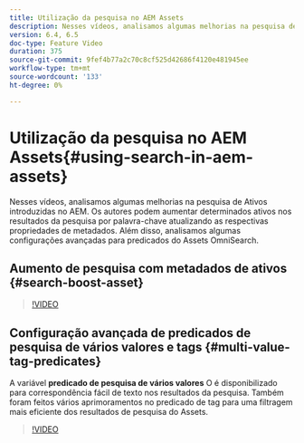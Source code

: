 ```yaml
---
title: Utilização da pesquisa no AEM Assets
description: Nesses vídeos, analisamos algumas melhorias na pesquisa de Ativos introduzidas no AEM. Os autores podem aumentar determinados ativos nos resultados da pesquisa por palavra-chave atualizando as respectivas propriedades de metadados. Além disso, analisamos algumas configurações avançadas para predicados do Assets OmniSearch.
version: 6.4, 6.5
doc-type: Feature Video
duration: 375
source-git-commit: 9fef4b77a2c70c8cf525d42686f4120e481945ee
workflow-type: tm+mt
source-wordcount: '133'
ht-degree: 0%

---
```



# Utilização da pesquisa no AEM Assets{#using-search-in-aem-assets}

Nesses vídeos, analisamos algumas melhorias na pesquisa de Ativos introduzidas no AEM. Os autores podem aumentar determinados ativos nos resultados da pesquisa por palavra-chave atualizando as respectivas propriedades de metadados. Além disso, analisamos algumas configurações avançadas para predicados do Assets OmniSearch.

## Aumento de pesquisa com metadados de ativos {#search-boost-asset}

>[!VIDEO](https://video.tv.adobe.com/v/16766?quality=12&learn=on)

## Configuração avançada de predicados de pesquisa de vários valores e tags {#multi-value-tag-predicates}

A variável **predicado de pesquisa de vários valores** O é disponibilizado para correspondência fácil de texto nos resultados da pesquisa. Também foram feitos vários aprimoramentos no predicado de tag para uma filtragem mais eficiente dos resultados de pesquisa do Assets.

>[!VIDEO](https://video.tv.adobe.com/v/16457?quality=12&learn=on)
